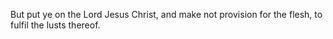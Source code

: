 But put ye on the Lord Jesus Christ, and make not provision for the flesh, to fulfil the lusts thereof.
